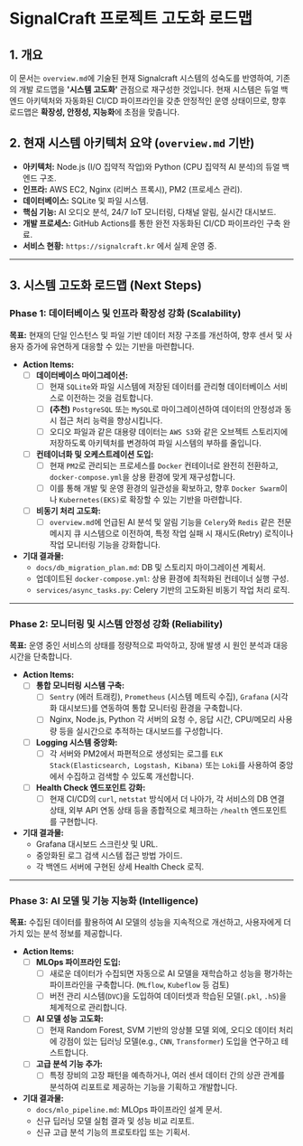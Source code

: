 # SignalCraft 프로젝트 고도화 로드맵

## 1. 개요
이 문서는 `overview.md`에 기술된 현재 Signalcraft 시스템의 성숙도를 반영하여, 기존의 개발 로드맵을 **'시스템 고도화'** 관점으로 재구성한 것입니다. 현재 시스템은 듀얼 백엔드 아키텍처와 자동화된 CI/CD 파이프라인을 갖춘 안정적인 운영 상태이므로, 향후 로드맵은 **확장성, 안정성, 지능화**에 초점을 맞춥니다.

## 2. 현재 시스템 아키텍처 요약 (`overview.md` 기반)
- **아키텍처:** Node.js (I/O 집약적 작업)와 Python (CPU 집약적 AI 분석)의 듀얼 백엔드 구조.
- **인프라:** AWS EC2, Nginx (리버스 프록시), PM2 (프로세스 관리).
- **데이터베이스:** SQLite 및 파일 시스템.
- **핵심 기능:** AI 오디오 분석, 24/7 IoT 모니터링, 다채널 알림, 실시간 대시보드.
- **개발 프로세스:** GitHub Actions를 통한 완전 자동화된 CI/CD 파이프라인 구축 완료.
- **서비스 현황:** `https://signalcraft.kr` 에서 실제 운영 중.

---

## 3. 시스템 고도화 로드맵 (Next Steps)

### **Phase 1: 데이터베이스 및 인프라 확장성 강화 (Scalability)**
**목표:** 현재의 단일 인스턴스 및 파일 기반 데이터 저장 구조를 개선하여, 향후 센서 및 사용자 증가에 유연하게 대응할 수 있는 기반을 마련합니다.

- **Action Items:**
    - [ ] **데이터베이스 마이그레이션:**
        - [ ] 현재 `SQLite`와 파일 시스템에 저장된 데이터를 관리형 데이터베이스 서비스로 이전하는 것을 검토합니다.
        - [ ] **(추천)** `PostgreSQL` 또는 `MySQL`로 마이그레이션하여 데이터의 안정성과 동시 접근 처리 능력을 향상시킵니다.
        - [ ] 오디오 파일과 같은 대용량 데이터는 `AWS S3`와 같은 오브젝트 스토리지에 저장하도록 아키텍처를 변경하여 파일 시스템의 부하를 줄입니다.
    - [ ] **컨테이너화 및 오케스트레이션 도입:**
        - [ ] 현재 `PM2`로 관리되는 프로세스를 `Docker` 컨테이너로 완전히 전환하고, `docker-compose.yml`을 상용 환경에 맞게 재구성합니다.
        - [ ] 이를 통해 개발 및 운영 환경의 일관성을 확보하고, 향후 `Docker Swarm`이나 `Kubernetes(EKS)`로 확장할 수 있는 기반을 마련합니다.
    - [ ] **비동기 처리 고도화:**
        - [ ] `overview.md`에 언급된 AI 분석 및 알림 기능을 `Celery`와 `Redis` 같은 전문 메시지 큐 시스템으로 이전하여, 특정 작업 실패 시 재시도(Retry) 로직이나 작업 모니터링 기능을 강화합니다.

- **기대 결과물:**
    - `docs/db_migration_plan.md`: DB 및 스토리지 마이그레이션 계획서.
    - 업데이트된 `docker-compose.yml`: 상용 환경에 최적화된 컨테이너 실행 구성.
    - `services/async_tasks.py`: Celery 기반의 고도화된 비동기 작업 처리 로직.

---

### **Phase 2: 모니터링 및 시스템 안정성 강화 (Reliability)**
**목표:** 운영 중인 서비스의 상태를 정량적으로 파악하고, 장애 발생 시 원인 분석과 대응 시간을 단축합니다.

- **Action Items:**
    - [ ] **통합 모니터링 시스템 구축:**
        - [ ] `Sentry` (에러 트래킹), `Prometheus` (시스템 메트릭 수집), `Grafana` (시각화 대시보드)를 연동하여 통합 모니터링 환경을 구축합니다.
        - [ ] Nginx, Node.js, Python 각 서버의 요청 수, 응답 시간, CPU/메모리 사용량 등을 실시간으로 추적하는 대시보드를 구성합니다.
    - [ ] **Logging 시스템 중앙화:**
        - [ ] 각 서버와 PM2에서 파편적으로 생성되는 로그를 `ELK Stack(Elasticsearch, Logstash, Kibana)` 또는 `Loki`를 사용하여 중앙에서 수집하고 검색할 수 있도록 개선합니다.
    - [ ] **Health Check 엔드포인트 강화:**
        - [ ] 현재 CI/CD의 `curl`, `netstat` 방식에서 더 나아가, 각 서비스의 DB 연결 상태, 외부 API 연동 상태 등을 종합적으로 체크하는 `/health` 엔드포인트를 구현합니다.

- **기대 결과물:**
    - Grafana 대시보드 스크린샷 및 URL.
    - 중앙화된 로그 검색 시스템 접근 방법 가이드.
    - 각 백엔드 서버에 구현된 상세 Health Check 로직.

---

### **Phase 3: AI 모델 및 기능 지능화 (Intelligence)**
**목표:** 수집된 데이터를 활용하여 AI 모델의 성능을 지속적으로 개선하고, 사용자에게 더 가치 있는 분석 정보를 제공합니다.

- **Action Items:**
    - [ ] **MLOps 파이프라인 도입:**
        - [ ] 새로운 데이터가 수집되면 자동으로 AI 모델을 재학습하고 성능을 평가하는 파이프라인을 구축합니다. (`MLflow`, `Kubeflow` 등 검토)
        - [ ] 버전 관리 시스템(`DVC`)을 도입하여 데이터셋과 학습된 모델(`.pkl`, `.h5`)을 체계적으로 관리합니다.
    - [ ] **AI 모델 성능 고도화:**
        - [ ] 현재 Random Forest, SVM 기반의 앙상블 모델 외에, 오디오 데이터 처리에 강점이 있는 딥러닝 모델(e.g., `CNN`, `Transformer`) 도입을 연구하고 테스트합니다.
    - [ ] **고급 분석 기능 추가:**
        - [ ] 특정 장비의 고장 패턴을 예측하거나, 여러 센서 데이터 간의 상관 관계를 분석하여 리포트로 제공하는 기능을 기획하고 개발합니다.

- **기대 결과물:**
    - `docs/mlo_pipeline.md`: MLOps 파이프라인 설계 문서.
    - 신규 딥러닝 모델 실험 결과 및 성능 비교 리포트.
    - 신규 고급 분석 기능의 프로토타입 또는 기획서.